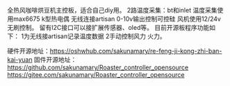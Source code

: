 
全热风咖啡烘豆机主控板，适合自己diy用。
2路温度采集：bt和inlet
温度采集使用max6675 k型热电偶
无线连接artisan
0-10v输出控制可控硅
风机使用12/24v无刷控制。
留有I2C接口可以接扩展传感器、oled等。
目前开源板程序功能如下：
1为无线接artisan记录温度数据
2手动控制风力 火力。



硬件开源地址：https://oshwhub.com/sakunamary/re-feng-ji-kong-zhi-ban-kai-yuan
固件开源地址：
https://github.com/sakunamary/Roaster_controller_opensource 
https://gitee.com/sakunamary/Roaster_controller_opensource
            
